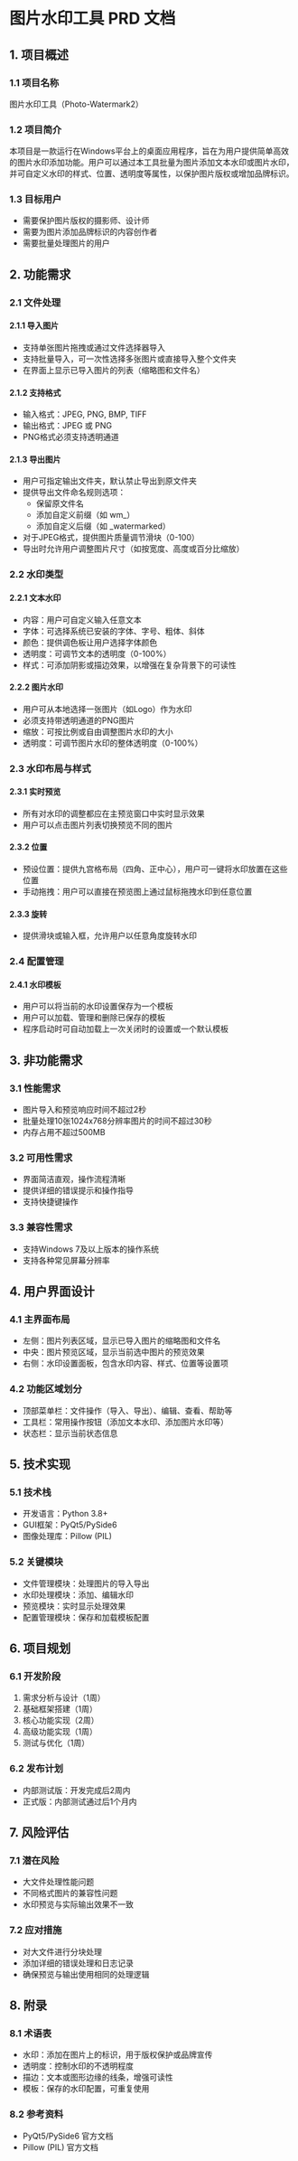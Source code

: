 # 图片水印工具 PRD 文档

## 1. 项目概述

### 1.1 项目名称
图片水印工具（Photo-Watermark2）

### 1.2 项目简介
本项目是一款运行在Windows平台上的桌面应用程序，旨在为用户提供简单高效的图片水印添加功能。用户可以通过本工具批量为图片添加文本水印或图片水印，并可自定义水印的样式、位置、透明度等属性，以保护图片版权或增加品牌标识。

### 1.3 目标用户
- 需要保护图片版权的摄影师、设计师
- 需要为图片添加品牌标识的内容创作者
- 需要批量处理图片的用户

## 2. 功能需求

### 2.1 文件处理

#### 2.1.1 导入图片
- 支持单张图片拖拽或通过文件选择器导入
- 支持批量导入，可一次性选择多张图片或直接导入整个文件夹
- 在界面上显示已导入图片的列表（缩略图和文件名）

#### 2.1.2 支持格式
- 输入格式：JPEG, PNG, BMP, TIFF
- 输出格式：JPEG 或 PNG
- PNG格式必须支持透明通道

#### 2.1.3 导出图片
- 用户可指定输出文件夹，默认禁止导出到原文件夹
- 提供导出文件命名规则选项：
  - 保留原文件名
  - 添加自定义前缀（如 wm_）
  - 添加自定义后缀（如 _watermarked）
- 对于JPEG格式，提供图片质量调节滑块（0-100）
- 导出时允许用户调整图片尺寸（如按宽度、高度或百分比缩放）

### 2.2 水印类型

#### 2.2.1 文本水印
- 内容：用户可自定义输入任意文本
- 字体：可选择系统已安装的字体、字号、粗体、斜体
- 颜色：提供调色板让用户选择字体颜色
- 透明度：可调节文本的透明度（0-100%）
- 样式：可添加阴影或描边效果，以增强在复杂背景下的可读性

#### 2.2.2 图片水印
- 用户可从本地选择一张图片（如Logo）作为水印
- 必须支持带透明通道的PNG图片
- 缩放：可按比例或自由调整图片水印的大小
- 透明度：可调节图片水印的整体透明度（0-100%）

### 2.3 水印布局与样式

#### 2.3.1 实时预览
- 所有对水印的调整都应在主预览窗口中实时显示效果
- 用户可以点击图片列表切换预览不同的图片

#### 2.3.2 位置
- 预设位置：提供九宫格布局（四角、正中心），用户可一键将水印放置在这些位置
- 手动拖拽：用户可以直接在预览图上通过鼠标拖拽水印到任意位置

#### 2.3.3 旋转
- 提供滑块或输入框，允许用户以任意角度旋转水印

### 2.4 配置管理

#### 2.4.1 水印模板
- 用户可以将当前的水印设置保存为一个模板
- 用户可以加载、管理和删除已保存的模板
- 程序启动时可自动加载上一次关闭时的设置或一个默认模板

## 3. 非功能需求

### 3.1 性能需求
- 图片导入和预览响应时间不超过2秒
- 批量处理10张1024x768分辨率图片的时间不超过30秒
- 内存占用不超过500MB

### 3.2 可用性需求
- 界面简洁直观，操作流程清晰
- 提供详细的错误提示和操作指导
- 支持快捷键操作

### 3.3 兼容性需求
- 支持Windows 7及以上版本的操作系统
- 支持各种常见屏幕分辨率

## 4. 用户界面设计

### 4.1 主界面布局
- 左侧：图片列表区域，显示已导入图片的缩略图和文件名
- 中央：图片预览区域，显示当前选中图片的预览效果
- 右侧：水印设置面板，包含水印内容、样式、位置等设置项

### 4.2 功能区域划分
- 顶部菜单栏：文件操作（导入、导出）、编辑、查看、帮助等
- 工具栏：常用操作按钮（添加文本水印、添加图片水印等）
- 状态栏：显示当前状态信息

## 5. 技术实现

### 5.1 技术栈
- 开发语言：Python 3.8+
- GUI框架：PyQt5/PySide6
- 图像处理库：Pillow (PIL)

### 5.2 关键模块
- 文件管理模块：处理图片的导入导出
- 水印处理模块：添加、编辑水印
- 预览模块：实时显示处理效果
- 配置管理模块：保存和加载模板配置

## 6. 项目规划

### 6.1 开发阶段
1. 需求分析与设计（1周）
2. 基础框架搭建（1周）
3. 核心功能实现（2周）
4. 高级功能实现（1周）
5. 测试与优化（1周）

### 6.2 发布计划
- 内部测试版：开发完成后2周内
- 正式版：内部测试通过后1个月内

## 7. 风险评估

### 7.1 潜在风险
- 大文件处理性能问题
- 不同格式图片的兼容性问题
- 水印预览与实际输出效果不一致

### 7.2 应对措施
- 对大文件进行分块处理
- 添加详细的错误处理和日志记录
- 确保预览与输出使用相同的处理逻辑
## 8. 附录

### 8.1 术语表
- 水印：添加在图片上的标识，用于版权保护或品牌宣传
- 透明度：控制水印的不透明程度
- 描边：文本或图形边缘的线条，增强可读性
- 模板：保存的水印配置，可重复使用

### 8.2 参考资料
- PyQt5/PySide6 官方文档
- Pillow (PIL) 官方文档